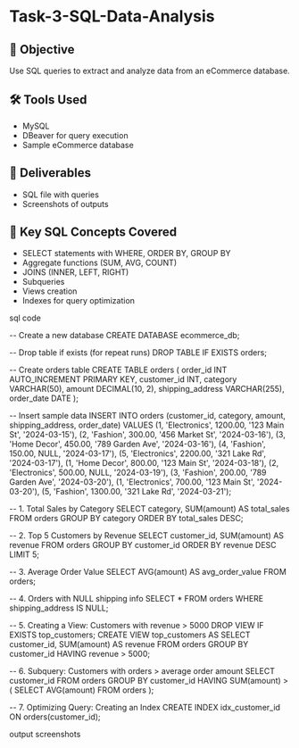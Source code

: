 # Task-3-SQL-Data-Analysis

## 🚀 Objective
Use SQL queries to extract and analyze data from an eCommerce database.

## 🛠 Tools Used
- MySQL
- DBeaver for query execution
- Sample eCommerce database 

## 📂 Deliverables
- SQL file with queries
- Screenshots of outputs

## 📑 Key SQL Concepts Covered
- SELECT statements with WHERE, ORDER BY, GROUP BY
- Aggregate functions (SUM, AVG, COUNT)
- JOINS (INNER, LEFT, RIGHT)
- Subqueries
- Views creation
- Indexes for query optimization

sql code 

-- Create a new database
CREATE DATABASE  ecommerce_db;


-- Drop table if exists (for repeat runs)
DROP TABLE IF EXISTS orders;

-- Create orders table
CREATE TABLE orders (
    order_id INT AUTO_INCREMENT PRIMARY KEY,
    customer_id INT,
    category VARCHAR(50),
    amount DECIMAL(10, 2),
    shipping_address VARCHAR(255),
    order_date DATE
);

-- Insert sample data
INSERT INTO orders (customer_id, category, amount, shipping_address, order_date) VALUES
(1, 'Electronics', 1200.00, '123 Main St', '2024-03-15'),
(2, 'Fashion', 300.00, '456 Market St', '2024-03-16'),
(3, 'Home Decor', 450.00, '789 Garden Ave', '2024-03-16'),
(4, 'Fashion', 150.00, NULL, '2024-03-17'),
(5, 'Electronics', 2200.00, '321 Lake Rd', '2024-03-17'),
(1, 'Home Decor', 800.00, '123 Main St', '2024-03-18'),
(2, 'Electronics', 500.00, NULL, '2024-03-19'),
(3, 'Fashion', 200.00, '789 Garden Ave', '2024-03-20'),
(1, 'Electronics', 700.00, '123 Main St', '2024-03-20'),
(5, 'Fashion', 1300.00, '321 Lake Rd', '2024-03-21');

-- 1. Total Sales by Category
SELECT category, SUM(amount) AS total_sales
FROM orders
GROUP BY category
ORDER BY total_sales DESC;

-- 2. Top 5 Customers by Revenue
SELECT customer_id, SUM(amount) AS revenue
FROM orders
GROUP BY customer_id
ORDER BY revenue DESC
LIMIT 5;

-- 3. Average Order Value
SELECT AVG(amount) AS avg_order_value
FROM orders;

-- 4. Orders with NULL shipping info
SELECT * FROM orders
WHERE shipping_address IS NULL;

-- 5. Creating a View: Customers with revenue > 5000
DROP VIEW IF EXISTS top_customers;
CREATE VIEW top_customers AS
SELECT customer_id, SUM(amount) AS revenue
FROM orders
GROUP BY customer_id
HAVING revenue > 5000;

-- 6. Subquery: Customers with orders > average order amount
SELECT customer_id
FROM orders
GROUP BY customer_id
HAVING SUM(amount) > (
    SELECT AVG(amount) FROM orders
);

-- 7. Optimizing Query: Creating an Index
CREATE INDEX idx_customer_id ON orders(customer_id);


output screenshots



